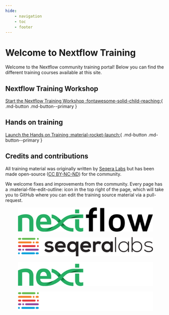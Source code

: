 ```yaml
---
hide:
    - navigation
    - toc
    - footer
---
```


# Welcome to Nextflow Training

Welcome to the Nextflow community training portal!
Below you can find the different training courses available at this site.

## Nextflow Training Workshop

[Start the Nextflow Training Workshop :fontawesome-solid-child-reaching:](basic_training/index.md){ .md-button .md-button--primary }

## Hands on training

[Launch the Hands on Training :material-rocket-launch:](hands_on/index.md){ .md-button .md-button--primary }

## Credits and contributions

All training material was originally written by [Seqera Labs](https://seqera.io) but has been made open-source ([CC BY-NC-ND](https://creativecommons.org/licenses/by-nc-nd/4.0/)) for the community.

We welcome fixes and improvements from the community.
Every page has a :material-file-edit-outline: icon in the top right of the page, which will take you to GitHub where you can edit the training source material via a pull-request.

<figure markdown class="homepage_logos">

![Nextflow](assets/img/nextflow_logo.svg#only-light)

![Seqera Labs](assets/img/seqera_logo.svg#only-light)

![Nextflow](assets/img/nextflow_logo_dark.svg#only-dark)

![Seqera Labs](assets/img/seqera_logo_dark.svg#only-dark)

</figure>
